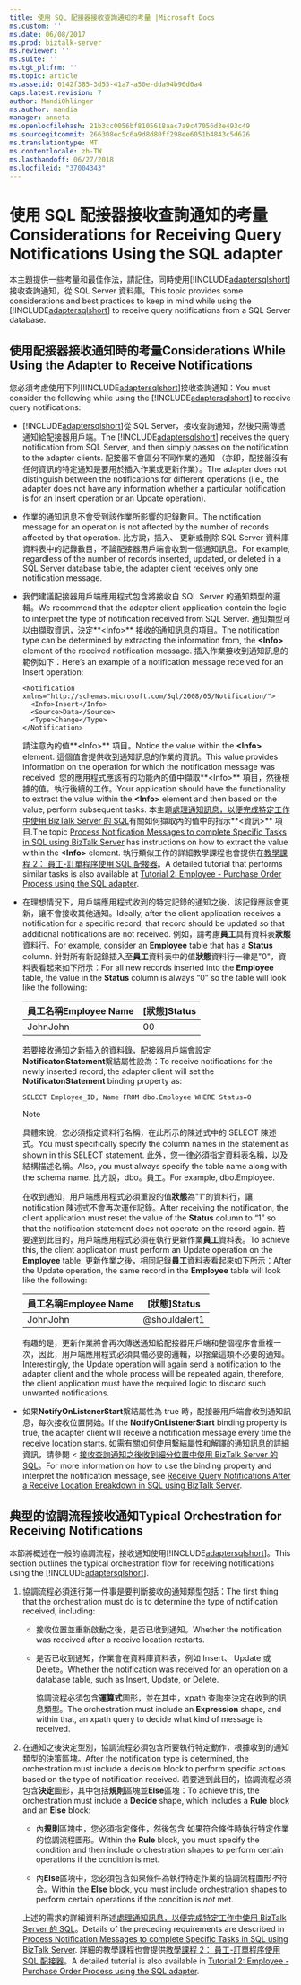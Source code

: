 ```yaml
---
title: 使用 SQL 配接器接收查詢通知的考量 |Microsoft Docs
ms.custom: ''
ms.date: 06/08/2017
ms.prod: biztalk-server
ms.reviewer: ''
ms.suite: ''
ms.tgt_pltfrm: ''
ms.topic: article
ms.assetid: 0142f385-3d55-41a7-a50e-dda94b96d0a4
caps.latest.revision: 7
author: MandiOhlinger
ms.author: mandia
manager: anneta
ms.openlocfilehash: 21b3cc0056bf8105618aac7a9c47056d3e493c49
ms.sourcegitcommit: 266308ec5c6a9d8d80ff298ee6051b4843c5d626
ms.translationtype: MT
ms.contentlocale: zh-TW
ms.lasthandoff: 06/27/2018
ms.locfileid: "37004343"
---
```

# <a name="considerations-for-receiving-query-notifications-using-the-sql-adapter"></a><span data-ttu-id="d81f3-102">使用 SQL 配接器接收查詢通知的考量</span><span class="sxs-lookup"><span data-stu-id="d81f3-102">Considerations for Receiving Query Notifications Using the SQL adapter</span></span>
<span data-ttu-id="d81f3-103">本主題提供一些考量和最佳作法，請記住，同時使用[!INCLUDE[adaptersqlshort](../../includes/adaptersqlshort-md.md)]接收查詢通知，從 SQL Server 資料庫。</span><span class="sxs-lookup"><span data-stu-id="d81f3-103">This topic provides some considerations and best practices to keep in mind while using the [!INCLUDE[adaptersqlshort](../../includes/adaptersqlshort-md.md)] to receive query notifications from a SQL Server database.</span></span>  
  
## <a name="considerations-while-using-the-adapter-to-receive-notifications"></a><span data-ttu-id="d81f3-104">使用配接器接收通知時的考量</span><span class="sxs-lookup"><span data-stu-id="d81f3-104">Considerations While Using the Adapter to Receive Notifications</span></span>  
 <span data-ttu-id="d81f3-105">您必須考慮使用下列[!INCLUDE[adaptersqlshort](../../includes/adaptersqlshort-md.md)]接收查詢通知：</span><span class="sxs-lookup"><span data-stu-id="d81f3-105">You must consider the following while using the [!INCLUDE[adaptersqlshort](../../includes/adaptersqlshort-md.md)] to receive query notifications:</span></span>  
  
- <span data-ttu-id="d81f3-106">[!INCLUDE[adaptersqlshort](../../includes/adaptersqlshort-md.md)]從 SQL Server，接收查詢通知，然後只需傳遞通知給配接器用戶端。</span><span class="sxs-lookup"><span data-stu-id="d81f3-106">The [!INCLUDE[adaptersqlshort](../../includes/adaptersqlshort-md.md)] receives the query notification from SQL Server, and then simply passes on the notification to the adapter clients.</span></span> <span data-ttu-id="d81f3-107">配接器不會區分不同作業的通知 （亦即，配接器沒有任何資訊的特定通知是要用於插入作業或更新作業）。</span><span class="sxs-lookup"><span data-stu-id="d81f3-107">The adapter does not distinguish between the notifications for different operations (i.e., the adapter does not have any information whether a particular notification is for an Insert operation or an Update operation).</span></span>  
  
- <span data-ttu-id="d81f3-108">作業的通知訊息不會受到該作業所影響的記錄數目。</span><span class="sxs-lookup"><span data-stu-id="d81f3-108">The notification message for an operation is not affected by the number of records affected by that operation.</span></span> <span data-ttu-id="d81f3-109">比方說，插入、 更新或刪除 SQL Server 資料庫資料表中的記錄數目，不論配接器用戶端會收到一個通知訊息。</span><span class="sxs-lookup"><span data-stu-id="d81f3-109">For example, regardless of the number of records inserted, updated, or deleted in a SQL Server database table, the adapter client receives only one notification message.</span></span>  
  
- <span data-ttu-id="d81f3-110">我們建議配接器用戶端應用程式包含將接收自 SQL Server 的通知類型的邏輯。</span><span class="sxs-lookup"><span data-stu-id="d81f3-110">We recommend that the adapter client application contain the logic to interpret the type of notification received from SQL Server.</span></span> <span data-ttu-id="d81f3-111">通知類型可以由擷取資訊，決定**\<Info\>** 接收的通知訊息的項目。</span><span class="sxs-lookup"><span data-stu-id="d81f3-111">The notification type can be determined by extracting the information from, the **\<Info\>** element of the received notification message.</span></span> <span data-ttu-id="d81f3-112">插入作業接收到通知訊息的範例如下：</span><span class="sxs-lookup"><span data-stu-id="d81f3-112">Here’s an example of a notification message received for an Insert operation:</span></span>  
  
  ```  
  <Notification xmlns="http://schemas.microsoft.com/Sql/2008/05/Notification/">  
    <Info>Insert</Info>  
    <Source>Data</Source>  
    <Type>Change</Type>  
  </Notification>  
  ```  
  
   <span data-ttu-id="d81f3-113">請注意內的值**\<Info\>** 項目。</span><span class="sxs-lookup"><span data-stu-id="d81f3-113">Notice the value within the **\<Info\>** element.</span></span> <span data-ttu-id="d81f3-114">這個值會提供收到通知訊息的作業的資訊。</span><span class="sxs-lookup"><span data-stu-id="d81f3-114">This value provides information on the operation for which the notification message was received.</span></span> <span data-ttu-id="d81f3-115">您的應用程式應該有的功能內的值中擷取**\<Info\>** 項目，然後根據的值，執行後續的工作。</span><span class="sxs-lookup"><span data-stu-id="d81f3-115">Your application should have the functionality to extract the value within the **\<Info\>** element and then based on the value, perform subsequent tasks.</span></span> <span data-ttu-id="d81f3-116">本主題[處理通知訊息，以便完成特定工作中使用 BizTalk Server 的 SQL](../../adapters-and-accelerators/adapter-sql/process-notification-messages-to-complete-specific-tasks-in-sql-using-biztalk.md)有關如何擷取內的值中的指示**\<資訊\>** 項目.</span><span class="sxs-lookup"><span data-stu-id="d81f3-116">The topic [Process Notification Messages to complete Specific Tasks in SQL using BizTalk Server](../../adapters-and-accelerators/adapter-sql/process-notification-messages-to-complete-specific-tasks-in-sql-using-biztalk.md) has instructions on how to extract the value within the **\<Info\>** element.</span></span> <span data-ttu-id="d81f3-117">執行類似工作的詳細教學課程也會提供在[教學課程 2： 員工-訂單程序使用 SQL 配接器](../../adapters-and-accelerators/adapter-sql/tutorial-2-employee-purchase-order-process-using-the-sql-adapter.md)。</span><span class="sxs-lookup"><span data-stu-id="d81f3-117">A detailed tutorial that performs similar tasks is also available at [Tutorial 2: Employee - Purchase Order Process using the SQL adapter](../../adapters-and-accelerators/adapter-sql/tutorial-2-employee-purchase-order-process-using-the-sql-adapter.md).</span></span>  
  
- <span data-ttu-id="d81f3-118">在理想情況下，用戶端應用程式收到的特定記錄的通知之後，該記錄應該會更新，讓不會接收其他通知。</span><span class="sxs-lookup"><span data-stu-id="d81f3-118">Ideally, after the client application receives a notification for a specific record, that record should be updated so that additional notifications are not received.</span></span> <span data-ttu-id="d81f3-119">例如，請考慮**員工**具有資料表**狀態**資料行。</span><span class="sxs-lookup"><span data-stu-id="d81f3-119">For example, consider an **Employee** table that has a **Status** column.</span></span> <span data-ttu-id="d81f3-120">針對所有新記錄插入至**員工**資料表中的值**狀態**資料行一律是"0"，資料表看起來如下所示：</span><span class="sxs-lookup"><span data-stu-id="d81f3-120">For all new records inserted into the **Employee** table, the value in the **Status** column is always “0” so the table will look like the following:</span></span>  
  
  |<span data-ttu-id="d81f3-121">員工名稱</span><span class="sxs-lookup"><span data-stu-id="d81f3-121">Employee Name</span></span>|<span data-ttu-id="d81f3-122">[狀態]</span><span class="sxs-lookup"><span data-stu-id="d81f3-122">Status</span></span>|  
  |-------------------|------------|  
  |<span data-ttu-id="d81f3-123">John</span><span class="sxs-lookup"><span data-stu-id="d81f3-123">John</span></span>|<span data-ttu-id="d81f3-124">0</span><span class="sxs-lookup"><span data-stu-id="d81f3-124">0</span></span>|  
  
   <span data-ttu-id="d81f3-125">若要接收通知之新插入的資料錄，配接器用戶端會設定**NotificatonStatement**繫結屬性設為：</span><span class="sxs-lookup"><span data-stu-id="d81f3-125">To receive notifications for the newly inserted record, the adapter client will set the **NotificatonStatement** binding property as:</span></span>  
  
  ```  
  SELECT Employee_ID, Name FROM dbo.Employee WHERE Status=0  
  ```  
  
  > [!NOTE]
  >  <span data-ttu-id="d81f3-126">具體來說，您必須指定資料行名稱，在此所示的陳述式中的 SELECT 陳述式。</span><span class="sxs-lookup"><span data-stu-id="d81f3-126">You must specifically specify the column names in the statement as shown in this SELECT statement.</span></span> <span data-ttu-id="d81f3-127">此外，您一律必須指定資料表名稱，以及結構描述名稱。</span><span class="sxs-lookup"><span data-stu-id="d81f3-127">Also, you must always specify the table name along with the schema name.</span></span> <span data-ttu-id="d81f3-128">比方說，dbo。員工。</span><span class="sxs-lookup"><span data-stu-id="d81f3-128">For example, dbo.Employee.</span></span>  
  
   <span data-ttu-id="d81f3-129">在收到通知，用戶端應用程式必須重設的值**狀態**為"1"的資料行，讓 notification 陳述式不會再次運作記錄。</span><span class="sxs-lookup"><span data-stu-id="d81f3-129">After receiving the notification, the client application must reset the value of the **Status** column to “1” so that the notification statement does not operate on the record again.</span></span> <span data-ttu-id="d81f3-130">若要達到此目的，用戶端應用程式必須在執行更新作業**員工**資料表。</span><span class="sxs-lookup"><span data-stu-id="d81f3-130">To achieve this, the client application must perform an Update operation on the **Employee** table.</span></span> <span data-ttu-id="d81f3-131">更新作業之後，相同記錄**員工**資料表看起來如下所示：</span><span class="sxs-lookup"><span data-stu-id="d81f3-131">After the Update operation, the same record in the **Employee** table will look like the following:</span></span>  
  
  |<span data-ttu-id="d81f3-132">員工名稱</span><span class="sxs-lookup"><span data-stu-id="d81f3-132">Employee Name</span></span>|<span data-ttu-id="d81f3-133">[狀態]</span><span class="sxs-lookup"><span data-stu-id="d81f3-133">Status</span></span>|  
  |-------------------|------------|  
  |<span data-ttu-id="d81f3-134">John</span><span class="sxs-lookup"><span data-stu-id="d81f3-134">John</span></span>|<span data-ttu-id="d81f3-135">@shouldalert</span><span class="sxs-lookup"><span data-stu-id="d81f3-135">1</span></span>|  
  
   <span data-ttu-id="d81f3-136">有趣的是，更新作業將會再次傳送通知給配接器用戶端和整個程序會重複一次，因此，用戶端應用程式必須具備必要的邏輯，以捨棄這類不必要的通知。</span><span class="sxs-lookup"><span data-stu-id="d81f3-136">Interestingly, the Update operation will again send a notification to the adapter client and the whole process will be repeated again, therefore, the client application must have the required logic to discard such unwanted notifications.</span></span>  
  
- <span data-ttu-id="d81f3-137">如果**NotifyOnListenerStart**繫結屬性為 true 時，配接器用戶端會收到通知訊息，每次接收位置開始。</span><span class="sxs-lookup"><span data-stu-id="d81f3-137">If the **NotifyOnListenerStart** binding property is true, the adapter client will receive a notification message every time the receive location starts.</span></span> <span data-ttu-id="d81f3-138">如需有關如何使用繫結屬性和解譯的通知訊息的詳細資訊，請參閱 <<c0> [ 接收查詢通知之後收到細分位置中使用 BizTalk Server 的 SQL](../../adapters-and-accelerators/adapter-sql/receive-query-notifications-after-a-sql-receive-location-stops-in-biztalk.md)。</span><span class="sxs-lookup"><span data-stu-id="d81f3-138">For more information on how to use the binding property and interpret the notification message, see [Receive Query Notifications After a Receive Location Breakdown in SQL using BizTalk Server](../../adapters-and-accelerators/adapter-sql/receive-query-notifications-after-a-sql-receive-location-stops-in-biztalk.md).</span></span>  
  
## <a name="typical-orchestration-for-receiving-notifications"></a><span data-ttu-id="d81f3-139">典型的協調流程接收通知</span><span class="sxs-lookup"><span data-stu-id="d81f3-139">Typical Orchestration for Receiving Notifications</span></span>  
 <span data-ttu-id="d81f3-140">本節將概述在一般的協調流程，接收通知使用[!INCLUDE[adaptersqlshort](../../includes/adaptersqlshort-md.md)]。</span><span class="sxs-lookup"><span data-stu-id="d81f3-140">This section outlines the typical orchestration flow for receiving notifications using the [!INCLUDE[adaptersqlshort](../../includes/adaptersqlshort-md.md)].</span></span>  
  
1. <span data-ttu-id="d81f3-141">協調流程必須進行第一件事是要判斷接收的通知類型包括：</span><span class="sxs-lookup"><span data-stu-id="d81f3-141">The first thing that the orchestration must do is to determine the type of notification received, including:</span></span>  
  
   - <span data-ttu-id="d81f3-142">接收位置並重新啟動之後，是否已收到通知。</span><span class="sxs-lookup"><span data-stu-id="d81f3-142">Whether the notification was received after a receive location restarts.</span></span>  
  
   - <span data-ttu-id="d81f3-143">是否已收到通知，作業會在資料庫資料表，例如 Insert、 Update 或 Delete。</span><span class="sxs-lookup"><span data-stu-id="d81f3-143">Whether the notification was received for an operation on a database table, such as Insert, Update, or Delete.</span></span>  
  
     <span data-ttu-id="d81f3-144">協調流程必須包含**運算式**圖形，並在其中，xpath 查詢來決定在收到的訊息類型。</span><span class="sxs-lookup"><span data-stu-id="d81f3-144">The orchestration must include an **Expression** shape, and within that, an xpath query to decide what kind of message is received.</span></span>  
  
2. <span data-ttu-id="d81f3-145">在通知之後決定型別，協調流程必須包含所要執行特定動作，根據收到的通知類型的決策區塊。</span><span class="sxs-lookup"><span data-stu-id="d81f3-145">After the notification type is determined, the orchestration must include a decision block to perform specific actions based on the type of notification received.</span></span> <span data-ttu-id="d81f3-146">若要達到此目的，協調流程必須包含**決定**圖形，其中包括**規則**區塊並**Else**區塊：</span><span class="sxs-lookup"><span data-stu-id="d81f3-146">To achieve this, the orchestration must include a **Decide** shape, which includes a **Rule** block and an **Else** block:</span></span>  
  
   -   <span data-ttu-id="d81f3-147">內**規則**區塊中，您必須指定條件，然後包含 如果符合條件時執行特定作業的協調流程圖形。</span><span class="sxs-lookup"><span data-stu-id="d81f3-147">Within the **Rule** block, you must specify the condition and then include orchestration shapes to perform certain operations if the condition is met.</span></span>  
  
   -   <span data-ttu-id="d81f3-148">內**Else**區塊中，您必須包含如果條件為執行特定作業的協調流程圖形*不*符合。</span><span class="sxs-lookup"><span data-stu-id="d81f3-148">Within the **Else** block, you must include orchestration shapes to perform certain operations if the condition is *not* met.</span></span>  
  
   <span data-ttu-id="d81f3-149">上述的需求的詳細資料所述[處理通知訊息，以便完成特定工作中使用 BizTalk Server 的 SQL](../../adapters-and-accelerators/adapter-sql/process-notification-messages-to-complete-specific-tasks-in-sql-using-biztalk.md)。</span><span class="sxs-lookup"><span data-stu-id="d81f3-149">Details of the preceding requirements are described in [Process Notification Messages to complete Specific Tasks in SQL using BizTalk Server](../../adapters-and-accelerators/adapter-sql/process-notification-messages-to-complete-specific-tasks-in-sql-using-biztalk.md).</span></span> <span data-ttu-id="d81f3-150">詳細的教學課程也會提供[教學課程 2： 員工-訂單程序使用 SQL 配接器](../../adapters-and-accelerators/adapter-sql/tutorial-2-employee-purchase-order-process-using-the-sql-adapter.md)。</span><span class="sxs-lookup"><span data-stu-id="d81f3-150">A detailed tutorial is also available in [Tutorial 2: Employee - Purchase Order Process using the SQL adapter](../../adapters-and-accelerators/adapter-sql/tutorial-2-employee-purchase-order-process-using-the-sql-adapter.md).</span></span>